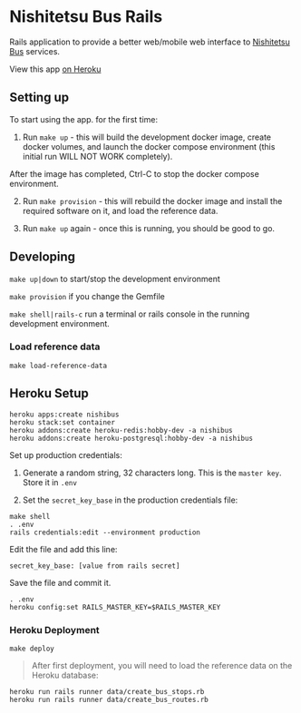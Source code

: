 # Nishitetsu Bus Rails

Rails application to provide a better web/mobile web interface to [Nishitetsu
Bus](https://www.nishitetsu.jp/bus/) services.

View this app [on Heroku](https://nishibus.herokuapp.com)

## Setting up

To start using the app. for the first time:

1. Run `make up` - this will build the development docker image, create docker volumes, and launch the docker compose environment (this initial run WILL NOT WORK completely).

After the image has completed, Ctrl-C to stop the docker compose environment.

2. Run `make provision` - this will rebuild the docker image and install the required software on it, and load the reference data.

3. Run `make up` again - once this is running, you should be good to go.

## Developing

`make up|down` to start/stop the development environment

`make provision` if you change the Gemfile

`make shell|rails-c` run a terminal or rails console in the running development environment.

### Load reference data

```
make load-reference-data
```

## Heroku Setup

```
heroku apps:create nishibus
heroku stack:set container
heroku addons:create heroku-redis:hobby-dev -a nishibus
heroku addons:create heroku-postgresql:hobby-dev -a nishibus
```

Set up production credentials:

1. Generate a random string, 32 characters long. This is the `master key`. Store it in `.env`

2. Set the `secret_key_base` in the production credentials file:

```
make shell
. .env
rails credentials:edit --environment production
```

Edit the file and add this line:

```
secret_key_base: [value from rails secret]
```

Save the file and commit it.

```
. .env
heroku config:set RAILS_MASTER_KEY=$RAILS_MASTER_KEY
```

### Heroku Deployment

```
make deploy
```

> After first deployment, you will need to load the reference data on the
> Heroku database:

```
heroku run rails runner data/create_bus_stops.rb
heroku run rails runner data/create_bus_routes.rb
```
